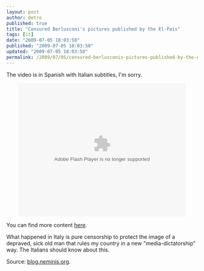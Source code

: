```yaml
---
layout: post
author: detro
published: true
title: "Censured Berlusconi's pictures published by the El-Pais"
tags: [it]
date: "2009-07-05 18:03:50"
published: "2009-07-05 18:03:50"
updated: "2009-07-05 18:03:50"
permalink: /2009/07/05/censured-berlusconis-pictures-published-by-the-el-pais/
---
```


The video is in Spanish with Italian subtitles, I'm sorry.
<div align="center">
<embed src="http://blip.tv/play/AYGOhUiL%2Bx8" type="application/x-shockwave-flash" width="440" height="350" allowscriptaccess="always" allowfullscreen="true"></embed>
</div>

You can find more content <a href="http://www.elpais.com/buscar/berlusconi">here</a>.

What happened in Italy is pure censorship to protect the image of a depraved, sick old man that rules my country in a new "media-dictatorship" way.
The Italians should know about this.

Source: <a href="http://blog.neminis.org/altro/la-cuatro-non-e-certo-rete-4/">blog.neminis.org</a>.
